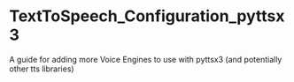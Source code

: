 # TextToSpeech_Configuration_pyttsx3
A guide for adding more Voice Engines to use with pyttsx3 (and potentially other tts libraries)
